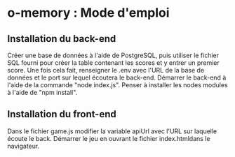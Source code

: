 # o-memory : Mode d'emploi
## Installation du back-end
Créer une base de données à l'aide de PostgreSQL, puis utiliser le fichier SQL fourni pour créer la table contenant les scores et y entrer un premier score.
Une fois cela fait, renseigner le .env avec l'URL de la base de données et le port sur lequel écoutera le back-end. Démarrer le back-end à l'aide de la commande "node index.js". Penser à installer les nodes modules à l'aide de "npm install".
## Installation du front-end
Dans le fichier game.js modifier la variable apiUrl avec l'URL sur laquelle écoute le back.
Démarrer le jeu en ouvrant le fichier index.htmldans le navigateur.
